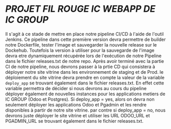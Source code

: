 # _PROJET FIL ROUGE IC WEBAPP DE IC GROUP_

Il s'agit à ce stade de mettre en place notre pipeline CI/CD à l'aide de l'outil Jenkins.
Ce pipeline dans cette première version devra permettre de builder notre Dockerfile, tester l'image et sauvegarder la nouvelle release sur le Dockehub.
Toutefois la version à utiliser pour la sauvegarde de l'image devra etre dynamiquement récupérée lors de l'exécution de notre Pipeline dans le fichier releases.txt de notre repo.
Après avoir terminé avec la partie CI de notre pipeline, nous devrons passer à la prtie CD qui consistera à déployer notre site vitrine dans les environnement de staging et de Prod. le déploiement du site vitrine devra prendre en compte la valeur de la variable `deploy_app` se trouvant également dans le fichier releases.txt.
En effet cette variable permettra de décider si nous devrons au cours du pipeline déployer également de nouvelles instances pour les applications metiers de IC GROUP (Odoo et Postgres). Si deploy_app = yes, alors on devra non seulement déployer les applications Odoo et Pgadmin et les rendre disponibles à partir de notre site vitrine. par contre si deploy_app = no, nous devrons juste déployer le site vitrine et utiliser les URL ODOO_URL et PGADMIN_URL se trouvant également dans le fichier releases.txt.
